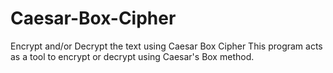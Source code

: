# Caesar-Box-Cipher
Encrypt and/or Decrypt the text using Caesar Box Cipher
This program acts as a tool to encrypt or decrypt using Caesar's Box method.
